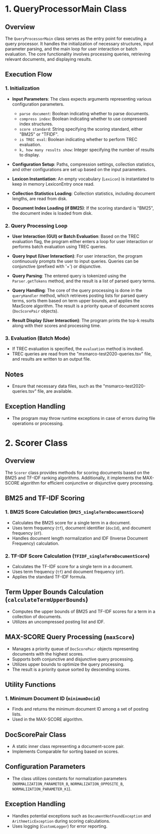 # 1. QueryProcessorMain Class

## Overview
The `QueryProcessorMain` class serves as the entry point for executing a query processor. It handles the initialization of necessary structures, input parameter parsing, and the main loop for user interaction or batch evaluation. The core functionality involves processing queries, retrieving relevant documents, and displaying results.

## Execution Flow

### 1. Initialization
- **Input Parameters**: The class expects arguments representing various configuration parameters.
  - `parse document`: Boolean indicating whether to parse documents.
  - `compress index`: Boolean indicating whether to use compressed index structures.
  - `score standard`: String specifying the scoring standard, either "BM25" or "TFIDF".
  - `is TREC eval`: Boolean indicating whether to perform TREC evaluation.
  - `k, how many results show`: Integer specifying the number of results to display.

- **Configuration Setup**: Paths, compression settings, collection statistics, and other configurations are set up based on the input parameters.
- **Lexicon Instantiation**: An empty vocabulary (`Lexicon`) is instantiated to keep in memory LexiconEntry once read.
- **Collection Statistics Loading**: Collection statistics, including document lengths, are read from disk.
- **Document Index Loading (if BM25)**: If the scoring standard is "BM25", the document index is loaded from disk.

### 2. Query Processing Loop
- **User Interaction (GUI) or Batch Evaluation**: Based on the TREC evaluation flag, the program either enters a loop for user interaction or performs batch evaluation using TREC queries.

- **Query Input (User Interaction)**: For user interaction, the program continuously prompts the user to input queries. Queries can be conjunctive (prefixed with '+') or disjunctive.

- **Query Parsing**: The entered query is tokenized using the `Parser.getTokens` method, and the result is a list of parsed query terms.

- **Query Handling**: The core of the query processing is done in the `queryHandler` method, which retrieves posting lists for parsed query terms, sorts them based on term upper bounds, and applies the MaxScore algorithm. The result is a priority queue of document scores (`DocScorePair` objects).

- **Result Display (User Interaction)**: The program prints the top-k results along with their scores and processing time.

### 3. Evaluation (Batch Mode)
- If TREC evaluation is specified, the `evaluation` method is invoked.
- TREC queries are read from the "msmarco-test2020-queries.tsv" file, and results are written to an output file.

## Notes
- Ensure that necessary data files, such as the "msmarco-test2020-queries.tsv" file, are available.

## Exception Handling
- The program may throw runtime exceptions in case of errors during file operations or processing.

# 2. Scorer Class

## Overview
The `Scorer` class provides methods for scoring documents based on the BM25 and TF-IDF ranking algorithms. Additionally, it implements the MAX-SCORE algorithm for efficient conjunctive or disjunctive query processing.

## BM25 and TF-IDF Scoring

### 1. BM25 Score Calculation (`BM25_singleTermDocumentScore`)
- Calculates the BM25 score for a single term in a document.
- Uses term frequency (`tf`), document identifier (`docId`), and document frequency (`df`).
- Handles document length normalization and IDF (Inverse Document Frequency) calculation.

### 2. TF-IDF Score Calculation (`TFIDF_singleTermDocumentScore`)
- Calculates the TF-IDF score for a single term in a document.
- Uses term frequency (`tf`) and document frequency (`df`).
- Applies the standard TF-IDF formula.

## Term Upper Bounds Calculation (`calculateTermUpperBounds`)
- Computes the upper bounds of BM25 and TF-IDF scores for a term in a collection of documents.
- Utilizes an uncompressed posting list and IDF.

## MAX-SCORE Query Processing (`maxScore`)
- Manages a priority queue of `DocScorePair` objects representing documents with the highest scores.
- Supports both conjunctive and disjunctive query processing.
- Utilizes upper bounds to optimize the query processing.
- The result is a priority queue sorted by descending scores.

## Utility Functions

### 1. Minimum Document ID (`minimumDocid`)
- Finds and returns the minimum document ID among a set of posting lists.
- Used in the MAX-SCORE algorithm.

## DocScorePair Class
- A static inner class representing a document-score pair.
- Implements Comparable for sorting based on scores.

## Configuration Parameters
- The class utilizes constants for normalization parameters (`NORMALIZATION_PARAMETER_B`, `NORMALIZATION_OPPOSITE_B`, `NORMALIZATION_PARAMETER_K1`).

## Exception Handling
- Handles potential exceptions such as `DocumentNotFoundException` and `ArithmeticException` during scoring calculations.
- Uses logging (`CustomLogger`) for error reporting.
